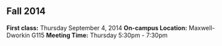 ## Fall 2014

**First class:** Thursday September 4, 2014
**On-campus Location:** Maxwell-Dworkin G115
**Meeting Time:** Thursday 5:30pm - 7:30pm